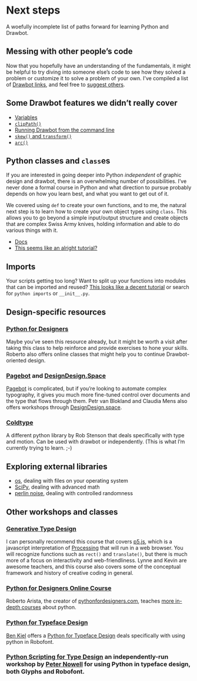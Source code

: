 # Next steps

A woefully incomplete list of paths forward for learning Python and Drawbot.

## Messing with other people’s code

Now that you hopefully have an understanding of the fundamentals, it might be helpful to try diving into someone else’s code to see how they solved a problem or customize it to solve a problem of your own. I’ve compiled a list of [Drawbot links](https://github.com/djrrb/Python-For-Visual-Designers-2020#additional-resources), and feel free to [suggest others](https://github.com/djrrb/Python-For-Visual-Designers-2020/issues).

## Some Drawbot features we didn’t really cover

* [Variables](https://www.drawbot.com/content/variables.html)
* [`clipPath()`](https://www.drawbot.com/content/shapes/drawingPath.html#drawBot.clipPath)
* [Running Drawbot from the command line](https://github.com/typemytype/drawbot#using-drawbot-as-a-python-module)
* [`skew()` and `transform()`](https://www.drawbot.com/content/canvas/state.html#drawBot.skew)
* [`arc()`](https://www.drawbot.com/content/shapes/drawingPath.html#drawBot.arc)

## Python classes and `class`es

If you are interested in going deeper into Python _independent_ of graphic design and drawbot, there is an overwhelming number of possibilities. I’ve never done a formal course in Python and what direction to pursue probably depends on how you learn best, and what you want to get out of it.

We covered using `def` to create your own functions, and to me, the natural next step is to learn how to create your own object types using `class`. This allows you to go beyond a simple input/output structure and create objects that are complex Swiss Army knives, holding information and able to do various things with it.

* [Docs](https://docs.python.org/3/tutorial/classes.html)
* [This seems like an alright tutorial?](https://realpython.com/python3-object-oriented-programming/)

## Imports

Your scripts getting too long? Want to split up your functions into modules that can be imported and reused? [This looks like a decent tutorial](https://www.codementor.io/@sheena/python-path-virtualenv-import-for-beginners-du107r3o1) or search for `python imports` or `__init__.py`.

## Design-specific resources

### [Python for Designers](http://www.pythonfordesigners.com) 

Maybe you’ve seen this resource already, but it might be worth a visit after taking this class to help reinforce and provide exercises to hone your skills. Roberto also offers online classes that might help you to continue Drawbot-oriented design.

### [Pagebot](http://pagebot.io) and [DesignDesign.Space](https://designdesign.space)

[Pagebot](http://pagebot.io) is complicated, but if you’re looking to automate complex typography, it gives you much more fine-tuned control over documents and the type that flows through them. Petr van Blokland and Claudia Mens also offers workshops through [DesignDesign.space](https://designdesign.space).

### [Coldtype](https://coldtype.goodhertz.com)

A different python library by Rob Stenson that deals specifically with type and motion. Can be used with drawbot or independently. (This is what I’m currently trying to learn. ;-)


## Exploring external libraries

* [os](https://docs.python.org/3/library/os.html), dealing with files on your operating system
* [SciPy](https://pypi.org/project/scipy/), dealing with advanced math
* [perlin noise](https://pypi.org/project/perlin-noise/), dealing with controlled randomness


## Other workshops and classes


### [Generative Type Design](http://coopertype.org/event/generative_type_fall2020)

I can personally recommend this course that covers [p5.js](https://p5js.org), which is a javascript interpretation of [Processing](https://processing.org) that will run in a web browser. You will recognize functions such as `rect()` and `translate()`, but there is much more of a focus on interactivity and web-friendliness. Lynne and Kevin are awesome teachers, and this course also covers some of the conceptual framework and history of creative coding in general.

### [Python for Designers Online Course](https://pythonfordesigners.com/online-courses/)

Roberto Arista, the creator of [pythonfordesigners.com](https://pythonfordesigners.com/online-courses/), teaches [more in-depth courses](https://pythonfordesigners.com/online-courses/) about python.

### [Python for Typeface Design](http://coopertype.org/event/basic_python_programming_for_typeface_design_2022)

[Ben Kiel](https://xyztype.com) offers a [Python for Typeface Design](http://coopertype.org/event/basic_python_programming_for_typeface_design_2022) deals specifically with using python in Robofont. 


### [Python Scripting for Type Design](https://pnowell.com/python-type-design) an independently-run workshop by [Peter Nowell](https://pnowell.com) for using Python in typeface design, both Glyphs and Robofont.
